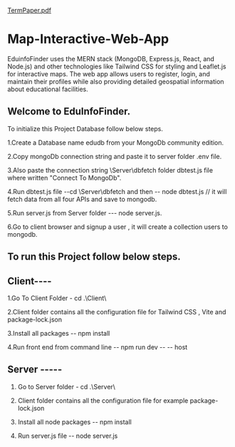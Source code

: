 [TermPaper.pdf](https://github.com/user-attachments/files/18876089/TermPaper.pdf)
# Map-Interactive-Web-App
EduinfoFinder uses the MERN stack (MongoDB, Express.js, React, and Node.js) and other technologies like Tailwind CSS for styling and Leaflet.js for interactive maps. The web app allows users to register, login, and maintain their profiles while also providing detailed geospatial information about educational facilities.

Welcome to EduInfoFinder.
-------------------------
To initialize this Project Database follow below steps.

1.Create a Database name edudb from your MongoDb community edition.

2.Copy mongoDb connection string and paste it to server folder .env file.

3.Also paste the connection string \Server\dbfetch folder dbtest.js file where written "Connect To MongoDb".

4.Run dbtest.js file --cd \Server\dbfetch and then -- node dbtest.js // it will fetch data from all four APIs and save to mongodb.

5.Run server.js from Server folder --- node server.js.

6.Go to client browser and signup a user , it will create a collection users to mongodb.




To run this Project follow below steps.
---------------------------------------
Client----
--------------
1.Go To Client Folder - cd .\Client\

2.Client folder contains all the configuration file for Tailwind CSS , Vite and package-lock.json

3.Install all packages -- npm install 

4.Run front end from command line  -- npm run dev -- -- host


Server -----
---------------
1. Go to Server folder - cd .\Server\

2. Client folder contains all the configuration file for example package-lock.json

3. Install all node packages -- npm install 

4. Run server.js file -- node server.js


